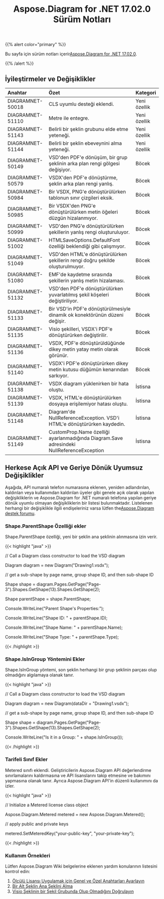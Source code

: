﻿---
title: Aspose.Diagram for .NET 17.02.0 Sürüm Notları
type: docs
weight: 110
url: /tr/net/aspose-diagram-for-net-17-02-0-release-notes/
---
{{% alert color="primary" %}} 

Bu sayfa için sürüm notları içerir[Aspose.Diagram for .NET 17.02.0](https://www.nuget.org/packages/Aspose.Diagram/17.2.0).

{{% /alert %}} 
## **İyileştirmeler ve Değişiklikler**

|**Anahtar**|**Özet**|**Kategori**|
|:- |:- |:- |
|DIAGRAMNET-50018|CLS uyumlu desteği eklendi.|Yeni özellik|
|DIAGRAMNET-51110|Metre ile entegre.|Yeni özellik|
|DIAGRAMNET-51143|Belirli bir şeklin grubunu elde etme yeteneği.|Yeni özellik|
|DIAGRAMNET-51144|Belirli bir şeklin ebeveynini alma yeteneği.|Yeni özellik|
|DIAGRAMNET-50149|VSD'den PDF'e dönüşüm, bir grup şeklinin arka plan rengi gölgesi değişiyor.|Böcek|
|DIAGRAMNET-50579|VSDX'den PDF'e dönüştürme, şeklin arka plan rengi yanlış.|Böcek|
|DIAGRAMNET-50984|Bir VSDX, PNG'e dönüştürülürken tablonun sınır çizgileri eksik.|Böcek|
|DIAGRAMNET-50985|Bir VSDX'den PNG'e dönüştürülürken metin öğeleri düzgün hizalanmıyor.|Böcek|
|DIAGRAMNET-50999|VSD'den PNG'e dönüştürülürken şekillerin yanlış rengi oluşturuluyor.|Böcek|
|DIAGRAMNET-51002|HTMLSaveOptions.DefaultFont özelliği beklendiği gibi çalışmıyor.|Böcek|
|DIAGRAMNET-51049|VSD'den HTML'e dönüştürülürken şekillerin rengi doğru şekilde oluşturulmuyor.|Böcek|
|DIAGRAMNET-51080|EMF'de kaydetme sırasında şekillerin yanlış metin hizalaması.|Böcek|
|DIAGRAMNET-51132|VSD'den PDF'e dönüştürülürken yuvarlatılmış şekil köşeleri değiştiriliyor.|Böcek|
|DIAGRAMNET-51133|Bir VSD'in PDF'e dönüştürülmesiyle dinamik ok konektörünün düzeni değişir.|Böcek|
|DIAGRAMNET-51135|Visio şekilleri, VSDX'i PDF'e dönüştürürken değiştirilir.|Böcek|
|DIAGRAMNET-51136|VSDX, PDF'e dönüştürüldüğünde dikey metin yatay metin olarak görünür.|Böcek|
|DIAGRAMNET-51140|VSDX'i PDF'e dönüştürürken dikey metin kutusu düğümün kenarından sarkıyor.|Böcek|
|DIAGRAMNET-51138|VSDX diagram yüklenirken bir hata oluştu.|İstisna|
|DIAGRAMNET-51139|VSDX, HTML'e dönüştürülürken dosyaya erişilemiyor hatası oluştu.|İstisna|
|DIAGRAMNET-51148|Diagram'de NullReferenceException. VSD'i HTML'e dönüştürürken kaydedin.|İstisna|
|DIAGRAMNET-51149|CustomProp.Name özelliği ayarlanmadığında Diagram.Save adresindeki NullReferenceException|İstisna|
## **Herkese Açık API ve Geriye Dönük Uyumsuz Değişiklikler**
 Aşağıda, API numaralı telefon numarasına eklenen, yeniden adlandırılan, kaldırılan veya kullanımdan kaldırılan üyeler gibi genele açık olarak yapılan değişikliklerin ve Aspose.Diagram for .NET numaralı telefona yapılan geriye dönük uyumlu olmayan değişikliklerin bir listesi bulunmaktadır. Listelenen herhangi bir değişiklikle ilgili endişeleriniz varsa lütfen the[Aspose.Diagram destek forumu](https://forum.aspose.com/c/diagram/17).
### **Shape.ParentShape Özelliği ekler**
Shape.ParentShape özelliği, yeni bir şeklin ana şeklinin alınmasına izin verir.

{{< highlight "java" >}}

 // Call a Diagram class constructor to load the VSD diagram

Diagram diagram = new Diagram("Drawing1.vsdx");

// get a sub-shape by page name, group shape ID, and then sub-shape ID

Shape shape = diagram.Pages.GetPage("Page-3").Shapes.GetShape(13).Shapes.GetShape(2);

Shape parentShape = shape.ParentShape;

Console.WriteLine("Parent Shape's Properties:");

Console.WriteLine("Shape ID: " + parentShape.ID);

Console.WriteLine("Shape Name: " + parentShape.Name);

Console.WriteLine("Shape Type: " + parentShape.Type);

{{< /highlight >}}
### **Shape.IsInGroup Yöntemini Ekler**
Shape.IsInGroup yöntemi, son şeklin herhangi bir grup şeklinin parçası olup olmadığını algılamaya olanak tanır.

{{< highlight "java" >}}

 // Call a Diagram class constructor to load the VSD diagram

Diagram diagram = new Diagram(dataDir + "Drawing1.vsdx");

// get a sub-shape by page name, group shape ID, and then sub-shape ID

Shape shape = diagram.Pages.GetPage("Page-3").Shapes.GetShape(13).Shapes.GetShape(2);

Console.WriteLine("Is it in a Group: " + shape.IsInGroup());

{{< /highlight >}}
### **Tarifeli Sınıf Ekler**
Metered sınıfı eklendi. Geliştiricilerin Aspose.Diagram API değerlendirme sınırlamalarını kaldırmasına ve API lisanslarını takip etmesine ve bakımını yapmasına olanak tanır. Ayrıca Aspose.Diagram API'in düzenli kullanımını da izler.

{{< highlight "java" >}}

 // Initialize a Metered license class object

Aspose.Diagram.Metered metered = new Aspose.Diagram.Metered();

// apply public and private keys

metered.SetMeteredKey("your-public-key", "your-private-key");

{{< /highlight >}}
### **Kullanım Örnekleri**
Lütfen Aspose.Diagram Wiki belgelerine eklenen yardım konularının listesini kontrol edin:

1. [Ölçülü Lisansı Uygulamak için Genel ve Özel Anahtarları Ayarlayın](/diagram/tr/net/licensing/#licensing-setpublicandprivatekeystoapplymeteredlicense)
1. [Bir Alt Şeklin Ana Şeklini Alma](/diagram/tr/net/add-retrieve-copy-and-read-visio-shape-data/#add-retrieve-copyandreadvisioshapedata-retrievetheparentshapeofasub-shape)
1. [Visio Şeklinin bir Şekil Grubunda Olup Olmadığını Doğrulayın](https://docs.aspose.com/diagram/net/group-convert-and-verify-shapes/)
